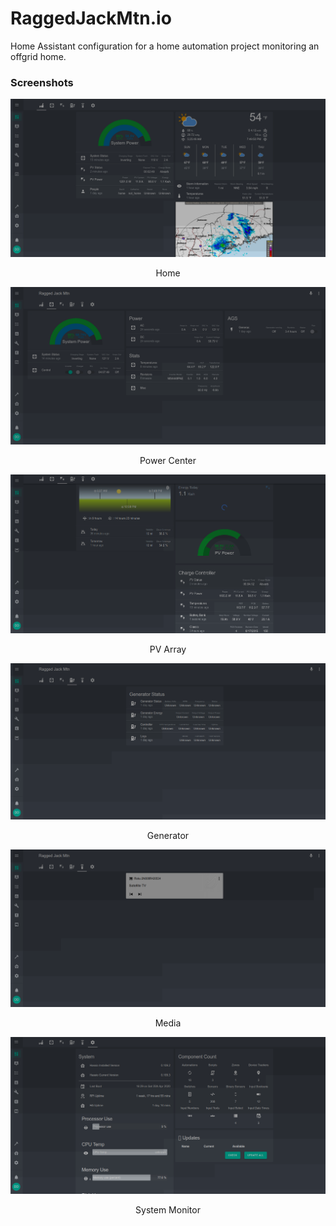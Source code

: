 RaggedJackMtn.io
================
Home Assistant configuration for a home automation project monitoring an offgrid home.

### Screenshots

[![Home](./screenshots/hass_home.png)](./screenshots/hass_home.png)
<p align="center">Home</p>

[![Power Center](./screenshots/hass_power_center.png)](./screenshots/hass_power_center.png)
<p align="center">Power Center</p>

[![PV Array](./screenshots/hass_pv.png)](./screenshots/hass_pv.png)
<p align="center">PV Array</p>

[![Generator](./screenshots/hass_generator.png)](./screenshots/hass_generator.png)
<p align="center">Generator</p>

[![Media](./screenshots/hass_media.png)](./screenshots/hass_media.png)
<p align="center">Media</p>

[![System Monitor](./screenshots/hass_sys_mon.png)](./screenshots/hass_sys_mon.png)
<p align="center">System Monitor</p>
